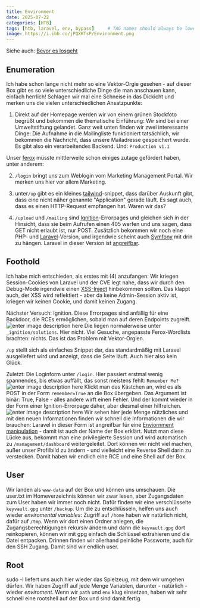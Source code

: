 ```yaml
---
title: Environment
date: 2025-07-22
categories: [HTB]
tags: [htb, laravel, env, bypass]     # TAG names should always be lowercase
image: https://i.ibb.co/jPQXKTsP/Environment.png
---
```


Siehe auch: [Bevor es losgeht](https://th3t3ngu.github.io/th3t3ngu/Hack-the-Box/)


## Enumeration

Ich habe schon lange nicht mehr so eine Vektor-Orgie gesehen - auf dieser Box gibt es so viele unterschiedliche Dinge die man anschauen kann, einfach herrlich!
Schlagen wir mal eine Schneise in das Dickicht und merken uns die vielen unterschiedlichen Ansatzpunkte: 

1) Direkt auf der Homepage werden wir von einem grünen Stockfoto begrüßt und bekommen die thematische Einführung: Wir sind bei einer Umweltstiftung gelandet. Ganz weit unten finden wir zwei interessante Dinge: Die Aufnahme in die Mailingliste funktioniert tatsächlich, wir bekommen die Nachricht, dass unsere Mailadresse gespeichert wurde. Es gibt also ein verarbeitendes Backend. Und: `Production v1.1`

Unser [ferox](https://github.com/epi052/feroxbuster) müsste mittlerweile schon einiges zutage gefördert haben, unter anderem:

2) `/login` bringt uns zum Weblogin vom Marketing Management Portal. Wir merken uns hier vor allem Marketing.

3) unter`/up` gibt es ein kleines [tailwind](https://tailwindcss.com)-snippet, dass darüber Auskunft gibt,  dass eine nicht näher genannte "Application" gerade läuft.  Es sagt auch, dass es einen HTTP-Request empfangen hat. Waren wir das?

4) `/upload` und `/mailing` sind [Ignition](https://github.com/spatie/laravel-ignition)-Errorpages und gleichen sich in der Hinsicht, dass sie beim Aufrufen einen 405 werfen und uns sagen, dass GET nicht erlaubt ist, nur POST. Zusätzlich bekommen wir noch eine PHP- und [Laravel](https://github.com/laravel/laravel)-Version, und irgendwie scheint auch [Symfony](https://github.com/symfony/symfony) mit drin zu hängen. 
Laravel in dieser Version ist [angreifbar](https://muneebdev.com/laravel-11-30-0-exploit/). 

## Foothold
Ich habe mich entschieden, als erstes mit (4) anzufangen: Wir kriegen Session-Cookies von Laravel und der CVE legt nahe, dass wir durch den Debug-Mode irgendwie einen [XSS-Inject](https://hacktricks.boitatech.com.br/pentesting-web/xss-cross-site-scripting) hinbekommen sollten. 
Das klappt auch, der XSS wird reflektiert - aber da keine Admin-Session aktiv ist, kriegen wir keinen Cookie, und damit keinen Zugang.

Nächster Versuch: Ignition. Diese Errorpages sind anfällig für eine Backdoor, die RCEs ermöglichen, sobald man auf deren Endpoints zugreift. 
![enter image description here](https://i.ibb.co/LDMJ4b6j/Upload.png)
Die liegen normalerweise unter `_ignition/solutions`. Hier nicht. Viel Gesuche, angepasste Ferox-Wordlists brachten: nichts. Das ist das Problem mit Vektor-Orgien.

`/up` stellt sich als einfaches Snippet dar, das standardmäßig mit Laravel ausgeliefert wird und anzeigt, dass die Seite läuft. Auch hier also kein Glück.


Zuletzt: Die Loginform unter `/login`.  Hier passiert erstmal wenig spannendes, bis etwas auffällt, das sonst meistens fehlt: `Remember Me?` 
![enter image description here](https://i.ibb.co/Q34RD0j7/MMM.png)
Klickt man das Kästchen an, wird es als POST in der Form `remember=True` an die Box übergeben. Das Argument ist binär: True, False - alles andere wirft einen Fehler. Und der kommt wieder in der Form einer Ignition-Errorpage daher, aber diesmal einer hilfreichen. 
![enter image description here](https://i.ibb.co/5gsg87qn/env.png)
Wir sehen hier jede Menge nützliches und mit den neuen Informationen finden wir schnell die Informationen die wir brauchen: Laravel in dieser Form ist angreifbar für eine [Enviornment manipulation](https://www.cybersecurity-help.cz/vdb/SB20241112127) - damit ist auch der Name der Box erklärt. 
Nutzt man diese Lücke aus, bekommt man eine privilegierte Session und wird automatisch zu `/management/dashboard` weitergeleitet. Dort können wir nicht viel machen, außer unser Profilbild zu ändern - und vielleicht eine Reverse Shell darin zu verstecken. Damit haben wir endlich eine RCE und eine Shell auf der Box. 


## User
Wir landen als `www-data` auf der Box und können uns umschauen. Die user.txt im Homeverzeichnis können wir zwar lesen, aber  Zugangsdaten zum User haben wir immer noch nicht. Dafür finden wir eine verschlüsselte `keyvault.gpg` unter `/backup`. Um die zu entschlüsseln, helfen uns auch wieder *enviromental variables*: Zugriff auf `/home` haben wir natürlich nicht, dafür auf `/tmp`. Wenn wir dort einen Ordner anlegen, die Zugangsberechtigungen rekursiv ändern und dann die `keyvault.gpg` dort reinkopieren, können wir mit gpg einfach die Schlüssel extrahieren und die Datei entpacken. Drinnen finden wir allerhand peinliche Passworte, auch für den SSH Zugang. Damit sind wir endlich user.


## Root
sudo -l liefert uns auch hier wieder das Spielzeug, mit dem wir umgehen dürfen. Wir haben Zugriff auf jede Menge Variablen, darunter - natürlich - wieder *enviroment*. Wenn wir `path` und `env` klug einsetzen, haben wir sehr schnell eine rootshell auf der Box und sind damit fertig. 